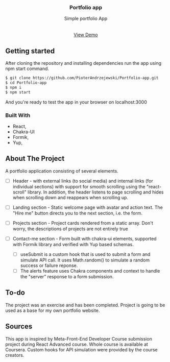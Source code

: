 

<!-- PROJECT LOGO -->
<br />
<div align="center">
  <a href="https://github.com/PioterAndrzejewski/Portfolio-app">
  </a>

<h3 align="center">Portfolio app</h3>

  <p align="center">
    Simple portfolio App 
    <br />
    <br />
    <br />
    <a href="https://pioterandrzejewski.github.io/Portfolio-app/">View Demo</a>
  </p>
</div>

## Getting started

After cloning the repository and installing dependencies run the app using npm start command. 

  ```sh
  $ git clone https://github.com/PioterAndrzejewski/Portfolio-app.git
  $ cd Portfolio-app
  $ npm i
  $ npm start
  ```
And you're ready to test the app in your browser on localhost:3000

### Built With

- React,
- Chakra-UI
- Formik,
- Yup,

## About The Project

A portfolio application consisting of several elements.

- [ ] Header - with external links (to social media) and internal links (for individual sections) with support for smooth scrolling using the "react-scroll" library.
In addition, the header listens to page scrolling and hides when scrolling down and reappears when scrolling up.

- [ ] Landing section - Static welcome page with avatar and action text. The "Hire me" button directs you to the next section, i.e. the form.

- [ ] Projects section - Project cards rendered from a static array. Don't worry, the descriptions of projects are not entirely true 

- [ ] Contact-me section - Form built with chakra-ui elements, supported with Formik library and verified with Yup based schemas.
    - [ ] useSubmit is a custom hook that is used to submit a form and simulate API call. It uses Math.random() to simulate a random success or failure reponse. 
    - [ ] The alerts feature uses Chakra components and context to handle the "server" response to a form submission.
    
 ## To-do
The project was an exercise and has been completed.
Project is going to be used as a base for my own portfolio website. 
    
## Sources
This app is inspired by Meta-Front-End Developer Course submission project during React Advanced course. Whole course is available at Coursera. 
Custom hooks for API simulation were provided by the course creators.
